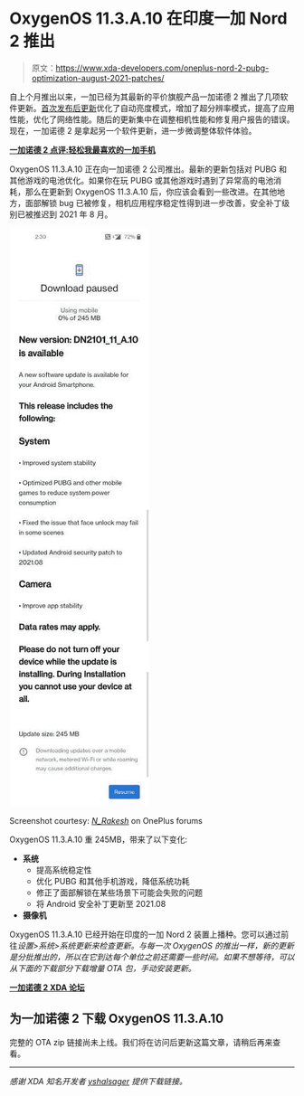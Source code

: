 # OxygenOS 11.3.A.10 在印度一加 Nord 2 推出

> 原文：<https://www.xda-developers.com/oneplus-nord-2-pubg-optimization-august-2021-patches/>

自上个月推出以来，一加已经为其最新的平价旗舰产品一加诺德 2 推出了几项软件更新。[首次发布后更新](https://www.xda-developers.com/oneplus-nord-2-oxygenos-first-update/)优化了自动亮度模式，增加了超分辨率模式，提高了应用性能，优化了网络性能。随后的更新集中在调整相机性能和修复用户报告的错误。现在，一加诺德 2 是拿起另一个软件更新，进一步微调整体软件体验。

**[一加诺德 2 点评:轻松我最喜欢的一加手机](https://www.xda-developers.com/oneplus-nord-2-review/)**

OxygenOS 11.3.A.10 正在向一加诺德 2 公司推出。最新的更新包括对 PUBG 和其他游戏的电池优化。如果你在玩 PUBG 或其他游戏时遇到了异常高的电池消耗，那么在更新到 OxygenOS 11.3.A.10 后，你应该会看到一些改进。在其他地方，面部解锁 bug 已被修复，相机应用程序稳定性得到进一步改善，安全补丁级别已被推迟到 2021 年 8 月。

 <picture>![OxygenOS 11.3.A.10 update changelog](img/89774e1db2fcdc0341e64353ef3e41b8.png)</picture> 

Screenshot courtesy: [*N_Rakesh*](https://forums.oneplus.com/threads/oxygenos-a-09-for-the-oneplus-nord-2-5g.1483819/page-6#post-23611983) on OnePlus forums

OxygenOS 11.3.A.10 重 245MB，带来了以下变化:

*   **系统**
    *   提高系统稳定性
    *   优化 PUBG 和其他手机游戏，降低系统功耗
    *   修正了面部解锁在某些场景下可能会失败的问题
    *   将 Android 安全补丁更新至 2021.08
*   **摄像机**

OxygenOS 11.3.A.10 已经开始在印度的一加 Nord 2 装置上播种。您可以通过前往*设置>系统>系统更新来检查更新。与每一次 OxygenOS 的推出一样，新的更新是分批推出的，所以在它到达每个单位之前还需要一些时间。如果不想等待，可以从下面的下载部分下载增量 OTA 包，手动安装更新。*

**[一加诺德 2 XDA 论坛](https://forum.xda-developers.com/f/oneplus-nord-2-5g.12375/)**

## 为一加诺德 2 下载 OxygenOS 11.3.A.10

完整的 OTA zip 链接尚未上线。我们将在访问后更新这篇文章，请稍后再来查看。

* * *

*感谢 XDA 知名开发者 [yshalsager](https://forum.xda-developers.com/m/yshalsager.6084385/) 提供下载链接。*
